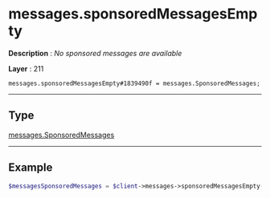 # messages.sponsoredMessagesEmpty

**Description** : *No sponsored messages are available*

**Layer** : 211

```tl
messages.sponsoredMessagesEmpty#1839490f = messages.SponsoredMessages;
```

---

## Type

[messages.SponsoredMessages](type/messages.SponsoredMessages)

---

## Example

```php
$messagesSponsoredMessages = $client->messages->sponsoredMessagesEmpty();
```